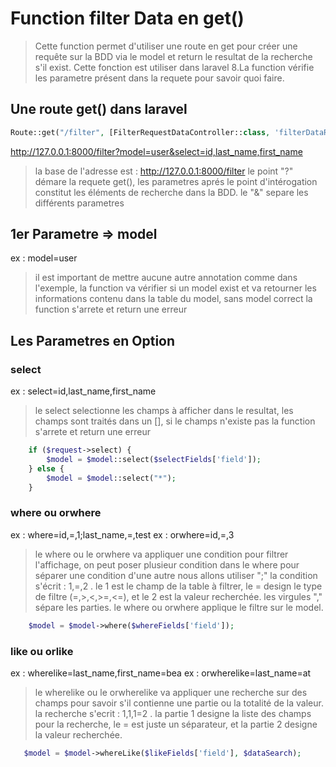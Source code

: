 # Function filter Data en get()
> Cette function permet d'utiliser une route en get pour créer une requête sur la BDD via le model et return le resultat de la recherche s'il exist. Cette fonction est utiliser dans laravel 8.La function vérifie les parametre présent dans la requete pour savoir quoi faire.

## Une route get() dans laravel 
```php
Route::get("/filter", [FilterRequestDataController::class, 'filterDataRequest']);
```
http://127.0.0.1:8000/filter?model=user&select=id,last_name,first_name
> la base de l'adresse est : http://127.0.0.1:8000/filter
> le point "?" démare la requete get(), les parametres aprés le point d'intérogation constitut les éléments de recherche dans la BDD.
> le "&" separe les différents parametres

## 1er Parametre => model
ex : model=user
> il est important de mettre aucune autre annotation comme dans l'exemple, la function va vérifier si un model exist et va retourner les informations contenu dans la table du model, sans model correct la function s'arrete et return une erreur

## Les Parametres en Option

### select
ex : select=id,last_name,first_name
> le select selectionne les champs à afficher dans le resultat, les champs sont traités dans un [], si le champs n'existe pas la function s'arrete et return une erreur
```php
    if ($request->select) {
        $model = $model::select($selectFields['field']);
    } else {
        $model = $model::select("*");
    }
```
### where ou orwhere
ex : where=id,=,1;last_name,=,test
ex : orwhere=id,=,3
> le where ou le orwhere va appliquer une condition pour filtrer l'affichage, on peut poser plusieur condition dans le where pour séparer une condition d'une autre nous allons utiliser ";" la condition s'écrit : 1,=,2 . le 1 est le champ de la table à filtrer, le = design le type de filtre (=,>,<,>=,<=), et le 2 est la valeur recherchée. les virgules "," sépare les parties. le where ou orwhere applique le filtre sur le model.
```php
    $model = $model->where($whereFields['field']);
```
### like ou orlike
ex : wherelike=last_name,first_name=bea
ex : orwherelike=last_name=at
> le wherelike ou le orwherelike va appliquer une recherche sur des champs pour savoir s'il contienne une partie ou la totalité de la valeur. la recherche s'ecrit : 1,1,1=2 . la partie 1 designe la liste des champs pour la recherche, le = est juste un séparateur, et la  partie 2 designe la valeur recherchée.
```php
   $model = $model->whereLike($likeFields['field'], $dataSearch);
```


